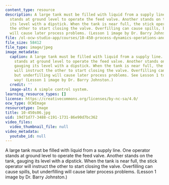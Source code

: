 ```yaml
---
content_type: resource
description: A large tank must be filled with liquid from a supply line. One operator
  stands at ground level to operate the feed valve. Another stands on the tank, gauging
  its level with a dipstick. When the tank is near full, the stick operator will instruct
  the other to start closing the valve. Overfilling can cause spills, but underfilling
  will cause later process problems. (Lesson 1 image by Dr. Barry Johnston.)
file: /ol-ocw-studio-app/courses/10-450-process-dynamics-operations-and-control-spring-2006/19d71d773488c191173186e90d7bc362_10-450s06.jpg
file_size: 58412
file_type: image/jpeg
image_metadata:
  caption: A large tank must be filled with liquid from a supply line. One operator
    stands at ground level to operate the feed valve. Another stands on the tank,
    gauging its level with a dipstick. When the tank is near full, the stick operator
    will instruct the other to start closing the valve. Overfilling can cause spills,
    but underfilling will cause later process problems. See Lesson 1 to find a better
    way! (Lesson 1 image by Dr. Barry Johnston.)
  credit: ''
  image-alt: A simple control system.
learning_resource_types: []
license: https://creativecommons.org/licenses/by-nc-sa/4.0/
ocw_type: OCWImage
resourcetype: Image
title: 10-450s06.jpg
uid: 19d71d77-3488-c191-1731-86e90d7bc362
video_files:
  video_thumbnail_file: null
video_metadata:
  youtube_id: null
---
```

A large tank must be filled with liquid from a supply line. One operator stands at ground level to operate the feed valve. Another stands on the tank, gauging its level with a dipstick. When the tank is near full, the stick operator will instruct the other to start closing the valve. Overfilling can cause spills, but underfilling will cause later process problems. (Lesson 1 image by Dr. Barry Johnston.)